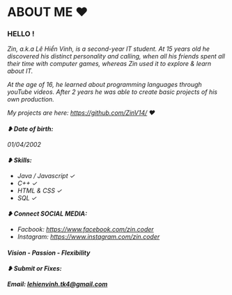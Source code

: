 <!DOCTYPE html>
<html>
<head>
	<meta charset="utf-8"/>
</head>
<body>
<h1>ABOUT ME &hearts;</h1>

<h3>HELLO !</h3>

<p><i>Zin, a.k.a Lê Hiển Vinh, is a second-year IT student. At 15 years old he discovered his distinct personality and calling, when all his friends spent all their time with computer games, whereas Zin used it to explore & learn about IT.</p>
<p><i>At the age of 16, he learned about programming languages through youTube videos. After 2 years he was able to create basic projects of his own production.</p>
<p>My projects are here: <a href="">https://github.com/ZinV14/</a> &hearts;</p>

<h4 id="date">&#10085; Date of birth:</h4>
<p>01/04/2002</p>

<h4 id="skill:">&#10085; Skills:</h4>
<div>
	<ul>
		<li>Java / Javascript &#10003;</li>
		<li>C++ &#10003;</li>
		<li>HTML & CSS &#10003;</li>
		<li>SQL &#10003;</li>
	</ul>
<h4 id="connect:">&#10085; Connect SOCIAL MEDIA:</h4>	
<ul>
	<li>Facbook: <a href="">https://www.facebook.com/zin.coder</a></li>
	<li>Instagram: <a href="">https://www.instagram.com/zin.coder</a></li>
</ul>
</div>
	
<h4><i><b>Vision - Passion - Flexibility</h4>

<h4 id="submitbugsorfixes:">&#10085; Submit or Fixes:</h4>

<p>Email: <a href="">lehienvinh.tk4@gmail.com</a></p>

</body>
</html>

